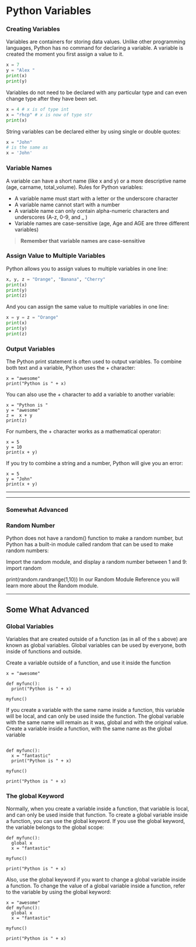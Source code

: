 # Python Variables

### Creating Variables
Variables are containers for storing data values.
Unlike other programming languages, Python has no command for declaring a variable.
A variable is created the moment you first assign a value to it.
```py
x = 7
y = "Alex "
print(x)
print(y)
```
Variables do not need to be declared with any particular type and can even change type after they have been set.

```py
x = 4 # x is of type int
x = "rhcp" # x is now of type str
print(x)
```

String variables can be declared either by using single or double quotes:
```py
x = "John"
# is the same as
x = 'John'
```

### Variable Names
A variable can have a short name (like x and y) or a more descriptive name (age, carname, total_volume). Rules for Python variables:
*   A variable name must start with a letter or the underscore character
*   A variable name cannot start with a number
*   A variable name can only contain alpha-numeric characters and underscores (A-z, 0-9, and _ )
*   Variable names are case-sensitive (age, Age and AGE are three different variables)

> **Remember that variable names are case-sensitive**


### Assign Value to Multiple Variables

Python allows you to assign values to multiple variables in one line:
```py
x, y, z = "Orange", "Banana", "Cherry"
print(x)
print(y)
print(z)
```
And you can assign the same value to multiple variables in one line:
```py
x = y = z = "Orange"
print(x)
print(y)
print(z)
```

### Output Variables

The Python print statement is often used to output variables.
To combine both text and a variable, Python uses the + character:
```
x = "awesome"
print("Python is " + x)
```
You can also use the + character to add a variable to another variable:
```
x = "Python is "
y = "awesome"
z =  x + y
print(z)
```
For numbers, the + character works as a mathematical operator:
```
x = 5
y = 10
print(x + y)
```
If you try to combine a string and a number, Python will give you an error:
```
x = 5
y = "John"
print(x + y)
```

---
---

### Somewhat Advanced
### Random Number

Python does not have a random() function to make a random number, but Python has a built-in module called random that can be used to make random numbers:

Import the random module, and display a random number between 1 and 9:
import random

print(random.randrange(1,10))
In our Random Module Reference you will learn more about the Random module.

---

## Some What Advanced
### Global Variables

Variables that are created outside of a function (as in all of the s above) are known as global variables.
Global variables can be used by everyone, both inside of functions and outside.


Create a variable outside of a function, and use it inside the function
```
x = "awesome"

def myfunc():
  print("Python is " + x)

myfunc()
```
If you create a variable with the same name inside a function, this variable will be local, and can only be used inside the function. The global variable with the same name will remain as it was, global and with the original value.
Create a variable inside a function, with the same name as the global variable

```x = "awesome"

def myfunc():
  x = "fantastic"
  print("Python is " + x)

myfunc()

print("Python is " + x)
```

### The global Keyword

Normally, when you create a variable inside a function, that variable is local, and can only be used inside that function.
To create a global variable inside a function, you can use the global keyword.
If you use the global keyword, the variable belongs to the global scope:
```
def myfunc():
  global x
  x = "fantastic"

myfunc()

print("Python is " + x)
```
Also, use the global keyword if you want to change a global variable inside a function.
To change the value of a global variable inside a function, refer to the variable by using the global keyword:
```
x = "awesome"
def myfunc():
  global x
  x = "fantastic"

myfunc()

print("Python is " + x)
```
